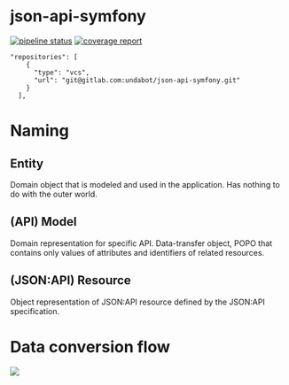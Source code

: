 # json-api-symfony

[![pipeline status](https://gitlab.com/undabot/json-api-symfony/badges/master/pipeline.svg)](https://gitlab.com/undabot/json-api-symfony/commits/master)
[![coverage report](https://gitlab.com/undabot/json-api-symfony/badges/master/coverage.svg)](https://gitlab.com/undabot/json-api-symfony/commits/master)


```
"repositories": [
    {
      "type": "vcs",
      "url": "git@gitlab.com:undabot/json-api-symfony.git"
    }
  ],
```

# Naming

## Entity
Domain object that is modeled and used in the application. Has nothing to do with the outer world.

## (API) Model
Domain representation for specific API. Data-transfer object, POPO that contains only values of attributes and identifiers of related resources. 

## (JSON:API) Resource
Object representation of JSON:API resource defined by the JSON:API specification.

# Data conversion flow

<img src='https://g.gravizo.com/svg?
digraph G {
resource;
model;
entity;
entity -> model [label="Api model construction"];
model -> resource [label="JSON:API serialize"];
resource -> model [label="JSON:API denormalize"];
model -> entity [label="Commands"];
  }
'>